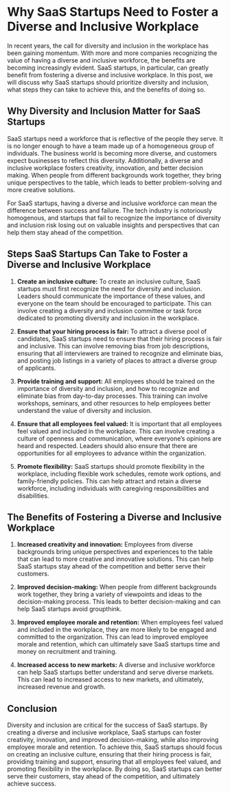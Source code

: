 # Why SaaS Startups Need to Foster a Diverse and Inclusive Workplace

In recent years, the call for diversity and inclusion in the workplace has been gaining momentum. With more and more companies recognizing the value of having a diverse and inclusive workforce, the benefits are becoming increasingly evident. SaaS startups, in particular, can greatly benefit from fostering a diverse and inclusive workplace. In this post, we will discuss why SaaS startups should prioritize diversity and inclusion, what steps they can take to achieve this, and the benefits of doing so.

## Why Diversity and Inclusion Matter for SaaS Startups

SaaS startups need a workforce that is reflective of the people they serve. It is no longer enough to have a team made up of a homogeneous group of individuals. The business world is becoming more diverse, and customers expect businesses to reflect this diversity. Additionally, a diverse and inclusive workplace fosters creativity, innovation, and better decision making. When people from different backgrounds work together, they bring unique perspectives to the table, which leads to better problem-solving and more creative solutions.

For SaaS startups, having a diverse and inclusive workforce can mean the difference between success and failure. The tech industry is notoriously homogenous, and startups that fail to recognize the importance of diversity and inclusion risk losing out on valuable insights and perspectives that can help them stay ahead of the competition.

## Steps SaaS Startups Can Take to Foster a Diverse and Inclusive Workplace

1. **Create an inclusive culture:** To create an inclusive culture, SaaS startups must first recognize the need for diversity and inclusion. Leaders should communicate the importance of these values, and everyone on the team should be encouraged to participate. This can involve creating a diversity and inclusion committee or task force dedicated to promoting diversity and inclusion in the workplace.

2. **Ensure that your hiring process is fair:** To attract a diverse pool of candidates, SaaS startups need to ensure that their hiring process is fair and inclusive. This can involve removing bias from job descriptions, ensuring that all interviewers are trained to recognize and eliminate bias, and posting job listings in a variety of places to attract a diverse group of applicants.

3. **Provide training and support:** All employees should be trained on the importance of diversity and inclusion, and how to recognize and eliminate bias from day-to-day processes. This training can involve workshops, seminars, and other resources to help employees better understand the value of diversity and inclusion.

4. **Ensure that all employees feel valued:** It is important that all employees feel valued and included in the workplace. This can involve creating a culture of openness and communication, where everyone’s opinions are heard and respected. Leaders should also ensure that there are opportunities for all employees to advance within the organization.

5. **Promote flexibility:** SaaS startups should promote flexibility in the workplace, including flexible work schedules, remote work options, and family-friendly policies. This can help attract and retain a diverse workforce, including individuals with caregiving responsibilities and disabilities.

## The Benefits of Fostering a Diverse and Inclusive Workplace

1. **Increased creativity and innovation:** Employees from diverse backgrounds bring unique perspectives and experiences to the table that can lead to more creative and innovative solutions. This can help SaaS startups stay ahead of the competition and better serve their customers.

2. **Improved decision-making:** When people from different backgrounds work together, they bring a variety of viewpoints and ideas to the decision-making process. This leads to better decision-making and can help SaaS startups avoid groupthink.

3. **Improved employee morale and retention:** When employees feel valued and included in the workplace, they are more likely to be engaged and committed to the organization. This can lead to improved employee morale and retention, which can ultimately save SaaS startups time and money on recruitment and training.

4. **Increased access to new markets:** A diverse and inclusive workforce can help SaaS startups better understand and serve diverse markets. This can lead to increased access to new markets, and ultimately, increased revenue and growth.

## Conclusion

Diversity and inclusion are critical for the success of SaaS startups. By creating a diverse and inclusive workplace, SaaS startups can foster creativity, innovation, and improved decision-making, while also improving employee morale and retention. To achieve this, SaaS startups should focus on creating an inclusive culture, ensuring that their hiring process is fair, providing training and support, ensuring that all employees feel valued, and promoting flexibility in the workplace. By doing so, SaaS startups can better serve their customers, stay ahead of the competition, and ultimately achieve success.
